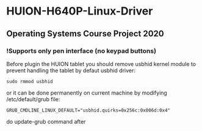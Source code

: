 # HUION-H640P-Linux-Driver

## Operating Systems Course Project 2020

### !Supports only pen interface (no keypad buttons)

Before plugin the HUION tablet you should remove usbhid
kernel module to prevent handling the tablet by defaut usbhid driver:

```
sudo rmmod usbhid
```

or it can be done permanently on current machine by modifying /etc/default/grub file:

```
GRUB_CMDLINE_LINUX_DEFAULT="usbhid.quirks=0x256c:0x006d:0x4"
```

do update-grub command after


